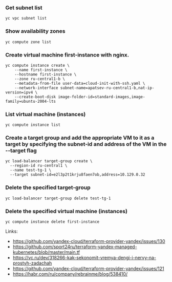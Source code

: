 ### Get subnet list
```
yc vpc subnet list
```

### Show availability zones
```
yc compute zone list
```

### Create virtual machine first-instance with nginx.
```
yc compute instance create \
    --name first-instance \
    --hostname first-instance \
    --zone ru-central1-b \
    --metadata-from-file user-data=cloud-init-with-ssh.yaml \
    --network-interface subnet-name=apatsev-ru-central1-b,nat-ip-version=ipv4 \
    --create-boot-disk image-folder-id=standard-images,image-family=ubuntu-2004-lts
```

### List virtual machine (instances)
```
yc compute instance list
```

### Create a target group and add the appropriate VM to it as a target by specifying the subnet-id and address of the VM in the --target flag
```
yc load-balancer target-group create \
  --region-id ru-central1 \
  --name test-tg-1 \
  --target subnet-id=e2l3p2t1krju8faen7ob,address=10.129.0.32
```

### Delete the specified target-group
```
yc load-balancer target-group delete test-tg-1
```

### Delete the specified virtual machine (instances)
```
yc compute instance delete first-instance
```

Links:
 - https://github.com/yandex-cloud/terraform-provider-yandex/issues/130
 - https://github.com/sport24ru/terraform-yandex-managed-kubernetes/blob/master/main.tf
 - https://vc.ru/dev/318266-kak-sekonomit-vremya-dengi-i-nervy-na-prostyh-zadachah
 - https://github.com/yandex-cloud/terraform-provider-yandex/issues/121
 - https://habr.com/ru/company/rebrainme/blog/538410/
 